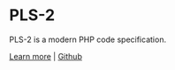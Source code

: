 # PLS-2

PLS-2 is a modern PHP code specification.

[Learn more](./docs) | [Github](https://github.com/Soren2024/PLS-2/)
